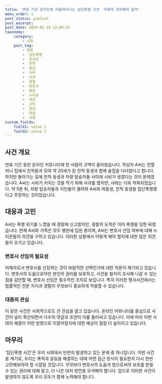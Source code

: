 ```yaml
---
title: '연휴 기간 온라인에 떠돌아다니는 집단폭행 사건  어떻게 대처해야 할까'
menu_order: 1
post_status: publish
post_excerpt: 
post_date: 2024-02-19 12:04:22
taxonomy:
    category:
        - 사회
    post_tag:
        - 연휴
        -  집단폭행
        -  온라인
        -  친척
        -  술집
        -  시비
        -  사과
        -  경찰
        -  변호사
        -  병원
        -  누리꾼
        -  대응
        -  고민
        -  관심
        -  대중
        -  사회
custom_fields:
    field1: value 1
    field2: value 2
---
```


## 사건 개요
연휴 기간 동안 온라인 커뮤니티에 한 사람의 고백이 올라왔습니다. 작성자 A씨는 친할머니 집에서 친척들과 모여 약 20세가 된 친척 동생과 함께 술집을 다녀왔다고 합니다. 하지만 돌아가는 길에 친척 동생과 차량 탑승자들 사이에 시비가 생겼다는 것이 문제였습니다. A씨는 시비가 커지는 것을 막기 위해 사과를 했지만, 사태는 더욱 악화되었습니다. 약 5분 뒤, 차량 탑승자들과 지인들이 몰려와 A씨와 여동생, 친척 동생을 집단폭행했다고 주장하는 것이었습니다.
## 대응과 고민
A씨는 폭행 위기를 느꼈을 때 경찰에 신고했지만, 경찰의 도착은 이미 폭행을 당한 뒤였습니다. 현재 A씨와 가족은 모두 병원에 입원 중이며, A씨는 변호사 선임 여부에 대해 누리꾼들의 의견을 구하고 있습니다. 이러한 상황에서 어떻게 해야 할지에 대한 많은 의견들이 오가고 있습니다.
### 변호사 선임의 필요성
피해자로서 변호사를 선임하는 것이 바람직한 선택인가에 대한 의문이 제기되고 있습니다. 변호사의 도움으로야만 본인의 권리를 보호하고, 사건을 철저히 조사해 나갈 수 있는 점을 감안할 때, 변호사 선임은 필수적인 조치로 보입니다. 특히 이러한 형사사건에서는 법률적인 전문 지식과 경험이 무엇보다 중요하게 작용할 수 있습니다.
### 대중의 관심
이 같은 사건은 사회적으로도 큰 관심을 끌고 있습니다. 온라인 커뮤니티를 중심으로 사건이 널리 확산되면서 다수의 댓글과 조언이 이를 둘러싸고 있습니다. 이에 따라 이번 사태의 해결이 어떤 방향으로 이끌어질지에 대한 예상이 점점 더 높아지고 있습니다.
## 마무리
'집단폭행 사건'은 우리 사회에서 빈번히 발생하고 있는 문제 중 하나입니다. 이번 사건을 계기로, 우리는 폭력과 갈등을 해결하는 데에 어떤 접근 방식이 필요한지 다시 한번 고민해보아야 할 시점일 것입니다. 무엇보다 변호사의 도움과 법으로써의 보호를 받을 수 있는 권리에 대해 알고, 더 나은 대처 방안을 모색해야 합니다. 앞으로 이러한 사건이 발생하지 않도록 우리 모두가 함께 노력해야 합니다.
